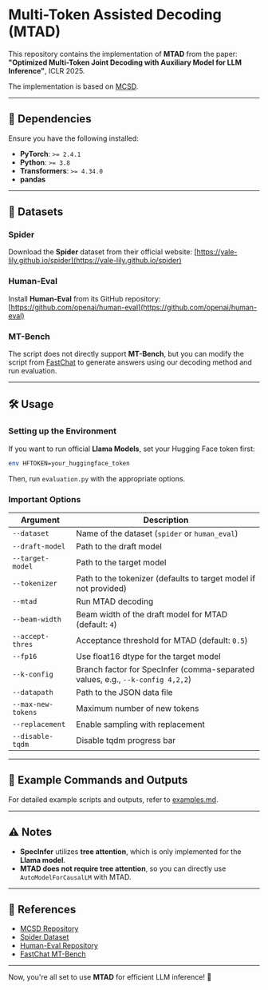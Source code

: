 # Multi-Token Assisted Decoding (MTAD)

This repository contains the implementation of **MTAD** from the paper:
**"Optimized Multi-Token Joint Decoding with Auxiliary Model for LLM Inference"**, ICLR 2025.

The implementation is based on [MCSD](https://github.com/NJUNLP/MCSD).

---

## 🚀 Dependencies
Ensure you have the following installed:

- **PyTorch**: `>= 2.4.1`
- **Python**: `>= 3.8`
- **Transformers**: `>= 4.34.0`
- **pandas**

---

## 📂 Datasets

### Spider
Download the **Spider** dataset from their official website:
[https://yale-lily.github.io/spider](https://yale-lily.github.io/spider)

### Human-Eval
Install **Human-Eval** from its GitHub repository:
[https://github.com/openai/human-eval](https://github.com/openai/human-eval)

### MT-Bench
The script does not directly support **MT-Bench**, but you can modify the script from [FastChat](https://github.com/lm-sys/FastChat/blob/main/fastchat/llm_judge/gen_model_answer.py) to generate answers using our decoding method and run evaluation.

---

## 🛠 Usage

### Setting up the Environment
If you want to run official **Llama Models**, set your Hugging Face token first:
```sh
env HFTOKEN=your_huggingface_token
```
Then, run `evaluation.py` with the appropriate options.

### Important Options

| Argument | Description |
|----------|-------------|
| `--dataset` | Name of the dataset (`spider` or `human_eval`) |
| `--draft-model` | Path to the draft model |
| `--target-model` | Path to the target model |
| `--tokenizer` | Path to the tokenizer (defaults to target model if not provided) |
| `--mtad` | Run MTAD decoding |
| `--beam-width` | Beam width of the draft model for MTAD (default: `4`) |
| `--accept-thres` | Acceptance threshold for MTAD (default: `0.5`) |
| `--fp16` | Use float16 dtype for the target model |
| `--k-config` | Branch factor for SpecInfer (comma-separated values, e.g., `--k-config 4,2,2`) |
| `--datapath` | Path to the JSON data file |
| `--max-new-tokens` | Maximum number of new tokens |
| `--replacement` | Enable sampling with replacement |
| `--disable-tqdm` | Disable tqdm progress bar |

---

## 📌 Example Commands and Outputs

For detailed example scripts and outputs, refer to [examples.md](examples.md).

---

## ⚠️ Notes
- **SpecInfer** utilizes **tree attention**, which is only implemented for the **Llama model**.
- **MTAD does not require tree attention**, so you can directly use `AutoModelForCausalLM` with MTAD.

---

## 🔗 References
- [MCSD Repository](https://github.com/NJUNLP/MCSD)
- [Spider Dataset](https://yale-lily.github.io/spider)
- [Human-Eval Repository](https://github.com/openai/human-eval)
- [FastChat MT-Bench](https://github.com/lm-sys/FastChat/blob/main/fastchat/llm_judge/gen_model_answer.py)

---

Now, you're all set to use **MTAD** for efficient LLM inference! 🚀

